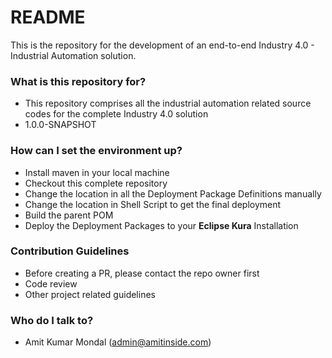 # README #

This is the repository for the development of an end-to-end Industry 4.0 - Industrial Automation solution.

### What is this repository for? ###

* This repository comprises all the industrial automation related source codes for the complete Industry 4.0 solution
* 1.0.0-SNAPSHOT 

### How can I set the environment up? ###

* Install maven in your local machine
* Checkout this complete repository 
* Change the location in all the Deployment Package Definitions manually
* Change the location in Shell Script to get the final deployment
* Build the parent POM
* Deploy the Deployment Packages to your **Eclipse Kura** Installation

### Contribution Guidelines ###

* Before creating a PR, please contact the repo owner first
* Code review
* Other project related guidelines

### Who do I talk to? ###

* Amit Kumar Mondal (admin@amitinside.com)
